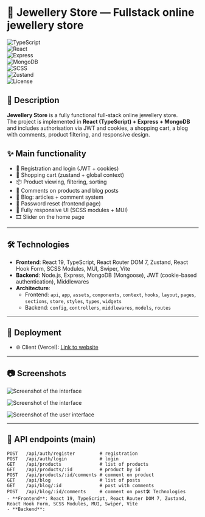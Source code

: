 # 💍 Jewellery Store — Fullstack online jewellery store

![TypeScript](https://img.shields.io/badge/TypeScript-5.8-blue?style=flat-square)  
![React](https://img.shields.io/badge/React-19-61DAFB?style=flat-square&logo=react)  
![Express](https://img.shields.io/badge/Express.js-4.x-green?style=flat-square)  
![MongoDB](https://img.shields.io/badge/MongoDB-Atlas-brightgreen?style=flat-square&logo=mongodb)  
![SCSS](https://img.shields.io/badge/SCSS-Modules-CC6699?style=flat-square&logo=sass)  
![Zustand](https://img.shields.io/badge/Zustand-Global%20State-orange?style=flat-square)  
![License](https://img.shields.io/badge/License-MIT-lightgrey?style=flat-square)

## 📖 Description
**Jewellery Store** is a fully functional full-stack online jewellery store.  
The project is implemented in **React (TypeScript) + Express + MongoDB** and includes authorisation via JWT and cookies, a shopping cart, a blog with comments, product filtering, and responsive design.

## ✨ Main functionality
- 🔐 Registration and login (JWT + cookies)
- 🛒 Shopping cart (zustand + global context)
- 📦 Product viewing, filtering, sorting
- 💬 Comments on products and blog posts  
- 📰 Blog: articles + comment system  
- 🔑 Password reset (frontend page)  
- 📱 Fully responsive UI (SCSS modules + MUI)  
- 🎞️ Slider on the home page  

---

## 
## 🛠️ Technologies
- **Frontend**: React 19, TypeScript, React Router DOM 7, Zustand, React Hook Form, SCSS Modules, MUI, Swiper, Vite  
- **Backend**: Node.js, Express, MongoDB (Mongoose), JWT (cookie-based authentication), Middlewares  
- **Architecture**:  
  - Frontend: `api`, `app`, `assets`, `components`, `context`, `hooks`, `layout`, `pages`, `sections`, `store`, `styles`, `types`, `widgets`  
  - Backend: `config`, `controllers`, `middlewares`, `models`, `routes`  

---

## 🚀 Deployment
- 🌐 Client (Vercel): [Link to website](https://jewelry-store-iota.vercel.app/)  

---

## 📷 Screenshots
![Screenshot of the interface](https://res.cloudinary.com/dqelst5rc/image/upload/v1758490980/Screenshot_2025-09-22_004224_csyygv.png)

![Screenshot of the interface](https://res.cloudinary.com/dqelst5rc/image/upload/v1758490978/Screenshot_2025-09-22_004246_c5jukh.png)

![Screenshot of the user interface](https://res.cloudinary.com/dqelst5rc/image/upload/v1758490923/Screenshot_2025-09-22_002752_dd046i.png)

---

## 📡 API endpoints (main)
```http
POST   /api/auth/register         # registration
POST   /api/auth/login            # login
GET    /api/products              # list of products
GET    /api/products/:id          # product by id
POST   /api/products/:id/comments # comment on product
GET    /api/blog                  # list of posts
GET    /api/blog/:id              # post with comments
POST   /api/blog/:id/comments     # comment on post🛠️ Technologies
- **Frontend**: React 19, TypeScript, React Router DOM 7, Zustand, React Hook Form, SCSS Modules, MUI, Swiper, Vite  
- **Backend**:
